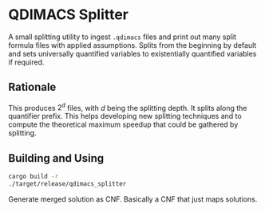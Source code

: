 # QDIMACS Splitter

A small splitting utility to ingest `.qdimacs` files and print out
many split formula files with applied assumptions. Splits from the
beginning by default and sets universally quantified variables to
existentially quantified variables if required. 

## Rationale

This produces $2^d$ files, with $d$ being the splitting depth. It
splits along the quantifier prefix. This helps developing new
splitting techniques and to compute the theoretical maximum speedup
that could be gathered by splitting.

## Building and Using

``` bash
cargo build -r
./target/release/qdimacs_splitter
```

Generate merged solution as CNF. Basically a CNF that just maps solutions.
